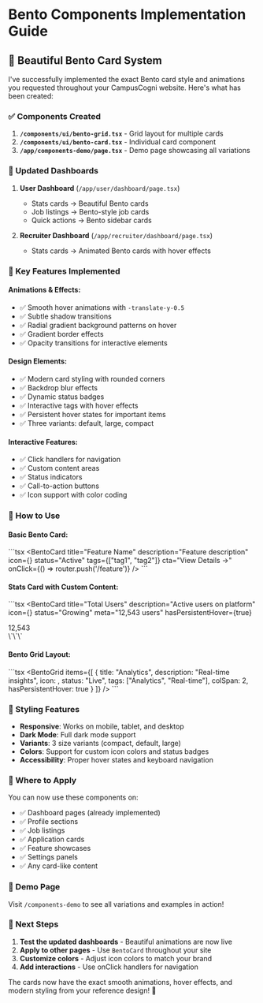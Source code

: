 # Bento Components Implementation Guide

## 🎨 Beautiful Bento Card System

I've successfully implemented the exact Bento card style and animations you requested throughout your CampusCogni website. Here's what has been created:

### ✅ Components Created

1. **`/components/ui/bento-grid.tsx`** - Grid layout for multiple cards
2. **`/components/ui/bento-card.tsx`** - Individual card component
3. **`/app/components-demo/page.tsx`** - Demo page showcasing all variations

### 🔧 Updated Dashboards

1. **User Dashboard** (`/app/user/dashboard/page.tsx`)
   - Stats cards → Beautiful Bento cards
   - Job listings → Bento-style job cards
   - Quick actions → Bento sidebar cards

2. **Recruiter Dashboard** (`/app/recruiter/dashboard/page.tsx`)
   - Stats cards → Animated Bento cards with hover effects

### 🎯 Key Features Implemented

#### **Animations & Effects:**
- ✅ Smooth hover animations with `-translate-y-0.5`
- ✅ Subtle shadow transitions
- ✅ Radial gradient background patterns on hover
- ✅ Gradient border effects
- ✅ Opacity transitions for interactive elements

#### **Design Elements:**
- ✅ Modern card styling with rounded corners
- ✅ Backdrop blur effects
- ✅ Dynamic status badges
- ✅ Interactive tags with hover effects
- ✅ Persistent hover states for important items
- ✅ Three variants: default, large, compact

#### **Interactive Features:**
- ✅ Click handlers for navigation
- ✅ Custom content areas
- ✅ Status indicators
- ✅ Call-to-action buttons
- ✅ Icon support with color coding

### 🚀 How to Use

#### **Basic Bento Card:**
\`\`\`tsx
<BentoCard
  title="Feature Name"
  description="Feature description"
  icon={<Icon className="h-4 w-4 text-blue-500" />}
  status="Active"
  tags={["tag1", "tag2"]}
  cta="View Details →"
  onClick={() => router.push('/feature')}
/>
\`\`\`

#### **Stats Card with Custom Content:**
\`\`\`tsx
<BentoCard
  title="Total Users"
  description="Active users on platform"
  icon={<Users className="h-4 w-4 text-blue-500" />}
  status="Growing"
  meta="12,543 users"
  hasPersistentHover={true}
>
  <div className="text-3xl font-bold">12,543</div>
</BentoCard>
\`\`\`

#### **Bento Grid Layout:**
\`\`\`tsx
<BentoGrid items={[
  {
    title: "Analytics",
    description: "Real-time insights",
    icon: <BarChart className="w-4 h-4 text-blue-500" />,
    status: "Live",
    tags: ["Analytics", "Real-time"],
    colSpan: 2,
    hasPersistentHover: true
  }
]} />
\`\`\`

### 🎨 Styling Features

- **Responsive**: Works on mobile, tablet, and desktop
- **Dark Mode**: Full dark mode support
- **Variants**: 3 size variants (compact, default, large)
- **Colors**: Support for custom icon colors and status badges
- **Accessibility**: Proper hover states and keyboard navigation

### 📱 Where to Apply

You can now use these components on:
- ✅ Dashboard pages (already implemented)
- ✅ Profile sections
- ✅ Job listings
- ✅ Application cards
- ✅ Feature showcases
- ✅ Settings panels
- ✅ Any card-like content

### 🔗 Demo Page

Visit `/components-demo` to see all variations and examples in action!

### 🎯 Next Steps

1. **Test the updated dashboards** - Beautiful animations are now live
2. **Apply to other pages** - Use `BentoCard` throughout your site
3. **Customize colors** - Adjust icon colors to match your brand
4. **Add interactions** - Use onClick handlers for navigation

The cards now have the exact smooth animations, hover effects, and modern styling from your reference design! 🎉
